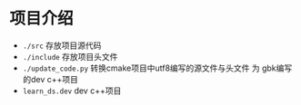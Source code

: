 # 项目介绍

* `./src` 存放项目源代码
* `./include` 存放项目头文件
* `./update_code.py` 转换cmake项目中utf8编写的源文件与头文件 为 gbk编写的dev c++项目
* `learn_ds.dev` dev c++项目